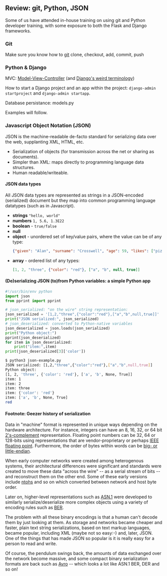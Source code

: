 ## Review: git, Python, JSON

Some of us have attended in-house training on using git and Python developer training, with some exposure
to both the Flask and Django frameworks.

### Git

Make sure you know how to [git](https://git-scm.com) clone, checkout, add, commit, push

### Python & Django

MVC: [Model-View-Controller](https://en.wikipedia.org/wiki/Model%E2%80%93view%E2%80%93controller)
(and [Django's weird terminology](https://docs.djangoproject.com/en/stable/faq/general/#django-appears-to-be-a-mvc-framework-but-you-call-the-controller-the-view-and-the-view-the-template-how-come-you-don-t-use-the-standard-names))

How to start a Django project and an app within the project: `django-admin startproject` and `django-admin startapp`.

Database persistance: models.py

Examples will follow.

### Javascript Object Notation (JSON)

JSON is the machine-readable de-facto standard for serializing data over
the web, supplanting XML, HTML, etc.

- Serialization of objects (for transmission across the net or sharing as documents).
- Simpler than XML: maps directly to programming language data structures.
- Human readable/writeable.

#### JSON data types

All JSON data types are represented as strings in a JSON-encoded (serialized)
document but they map into common programming language datatypes (such
as in Javascript).

-  **strings** `"hello, world"`
-  **numbers** `1, 5.6, 1.3E22`
-  **boolean** - `true/false`
-  **null**
-  **object** - unordered set of key/value pairs, where the value can be of any type:
   ```json
   {"given": "Alan", "surname": "Crosswell", "age": 59, "likes": ["pizza", "xiao long bao"]}
   ```
-  **array** - ordered list of any types:
   ```json
   [1, 2, "three", {"color": "red"}, ["a", "b", null, true]]
   ```

#### (De)serializing JSON (to)from Python variables: a simple Python app

```python
#!/usr/bin/env python
import json
from pprint import pprint

# json_serialized: "on the wire" string representation:
json_serialized = '[1,2,"three",{"color":"red"},["a","b",null,true]]'
print("JSON serialized:", json_serialized)
# json_deserialized: converted to Python-native variables
json_deserialized = json.loads(json_serialized)
print("Python object:")
pprint(json_deserialized)
for item in json_deserialized:
    print("item:",item)
print(json_deserialized[3]['color'])
```

```bash
$ python3 json-example.py
JSON serialized: [1,2,"three",{"color":"red"},["a","b",null,true]]
Python object:
[1, 2, 'three', {'color': 'red'}, ['a', 'b', None, True]]
item: 1
item: 2
item: three
item: {'color': 'red'}
item: ['a', 'b', None, True]
red
```

#### Footnote: Geezer history of serialization

Data in "machine" format is represented in unique ways depending on the hardware architecture.
For instance, integers can have an 8, 16, 32, or 64 bit
[2's-complement](https://www.cs.cornell.edu/~tomf/notes/cps104/twoscomp.html)
representation. Floating point numbers can be 32, 64 or 128-bits using representations
that are vendor-proprietary or perhaps
[IEEE floating point](https://www.cs.cornell.edu/~tomf/notes/cps104/floating.html).
Furthermore, the order of bytes within words can be
[big- or little-endian](https://chortle.ccsu.edu/AssemblyTutorial/Chapter-15/ass15_3.html).

When early computer networks were created among heterogenous systems, their
architectural differences were significant and standards were created
to move these data "across the wire" -- as a serial stream of bits --
and reconstruct them on the other end. Some of these early versions
include [ntohs](https://linux.die.net/man/3/ntohs) and so on which
converted between network and host byte order.

Later on, higher-level representations such as
[ASN.1](https://en.wikipedia.org/wiki/Abstract_Syntax_Notation_One)
were developed to similarly serialize/deserialize more complex objects using
a variety of encoding rules such as
[BER](https://en.wikipedia.org/wiki/X.690#BER_encoding).

The problem with all these binary encodings is that a human can't
decode them by just looking at them. As storage and networks became
cheaper and faster, plain text string serializations, based on text markup
languages, became popular, including XML (maybe not so easy:-) and, later,
JSON.
One of the things that has made JSON so popular is it is really easy
for a person to read and write.

Of course, the pendulum swings back, the amounts of data exchanged over
the network become massive, and some compact binary serialization
formats are back such as [Avro](https://en.wikipedia.org/wiki/Apache_Avro) --
which looks a lot like ASN.1 BER, DER and so on!

